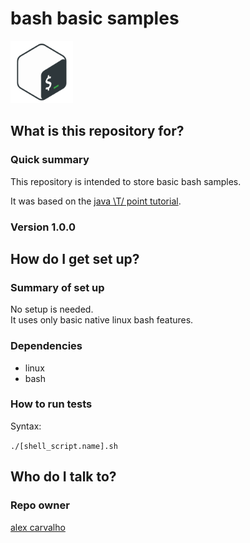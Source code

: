 # bash basic samples #

<img src="img/bash.png" alt="airflow" width="100">  
  
## What is this repository for? ##

### Quick summary

This repository is intended to store basic bash samples.  

It was based on the [java \T/ point tutorial](https://www.javatpoint.com/bash).  

### Version 1.0.0

## How do I get set up? ##

### Summary of set up

No setup is needed.  
It uses only basic native linux bash features.

### Dependencies

- linux  
- bash

### How to run tests

Syntax:  

`./[shell_script.name].sh`  

## Who do I talk to? ##

### Repo owner

[alex carvalho](mailto:alex.carvalho.data@gmail.com)